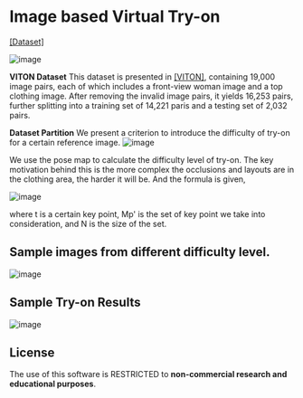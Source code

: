 # Image based Virtual Try-on

[[Dataset]](https://drive.google.com/file/d/1MxCUvKxejnwWnoZ-KoCyMCXo3TLhRuTo/view)  

![image](https://github.com/HAN-YANG-HIT/Fashion-Editing/blob/master/images/front.jpg)

**VITON Dataset** This dataset is presented in [[VITON]](https://github.com/xthan/VITON), containing 19,000 image pairs, each of which includes a front-view woman image and a top clothing image. After removing the invalid image pairs, it yields 16,253 pairs, further splitting into a training set of 14,221 paris and a testing set of 2,032 pairs.

**Dataset Partition** We present a criterion to introduce the difficulty of try-on for a certain reference image.
![image](https://github.com/HAN-YANG-HIT/Fashion-Editing/blob/master/images/criterion.png)

We use the pose map to calculate the difficulty level of try-on. The key motivation behind this is the more complex the occlusions and layouts are in the clothing area, the harder it will be. And the formula is given,

![image](https://github.com/HAN-YANG-HIT/Fashion-Editing/blob/master/images/formula.png)

where t is a certain key point, Mp' is the set of key point we take into consideration, and N is the size of the set. 

## Sample images from different difficulty level.

![image](https://github.com/HAN-YANG-HIT/Fashion-Editing/blob/master/images/difficulty.png)

## Sample Try-on Results
  
![image](https://github.com/HAN-YANG-HIT/Fashion-Editing/blob/master/images/tryon.png)


## License
The use of this software is RESTRICTED to **non-commercial research and educational purposes**.

